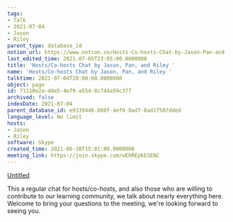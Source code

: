```yaml
---
tags:
- Talk
- 2021-07-04
- Jason
- Riley
parent_type: database_id
notion_url: https://www.notion.so/Hosts-Co-hosts-Chat-by-Jason-Pan-and-Riley-71110e2ad4e54ef9a5540c744a59c377
last_edited_time: 2021-07-05T23:05:00.0000000
title: 'Hosts/Co-hosts Chat by Jason, Pan, and Riley '
name: 'Hosts/Co-hosts Chat by Jason, Pan, and Riley '
talktime: 2021-07-04T20:00:00.0000000
object: page
id: 71110e2a-d4e5-4ef9-a554-0c744a59c377
archived: false
indexDate: 2021-07-04
parent_database_id: e9339446-880f-4ef0-8ad7-8ad1f507dded
language_level: No limit
hosts:
- Jason
- Riley
software: Skype
created_time: 2021-06-30T15:01:00.0000000
meeting_link: https://join.skype.com/wEhREpKESENC
---
```




[Untitled](https://www.notion.so/d637a27eb33f44cbb92a56c3359cc567)   

This a regular chat for hosts/co-hosts, and also those who are willing to contribute to our learning community, we talk about nearly everything here. Welcome to bring your questions to the meeting, we're looking forward to seeing you.


